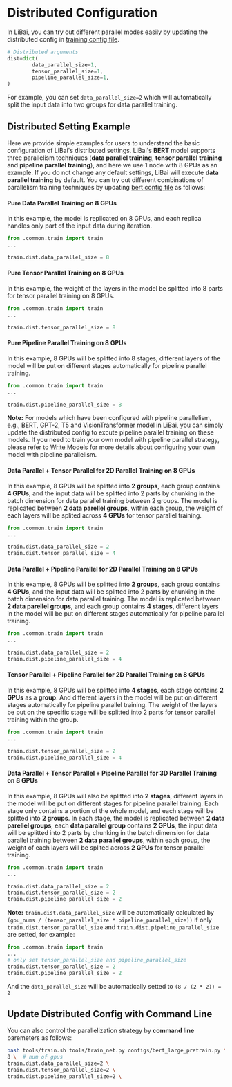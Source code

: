 # Distributed Configuration

In LiBai, you can try out different parallel modes easily by updating the distributed config in [training config file](https://github.com/Oneflow-Inc/libai/blob/main/configs/common/train.py).
```python
# Distributed arguments
dist=dict(
        data_parallel_size=1,
        tensor_parallel_size=1,
        pipeline_parallel_size=1,
)
```
For example, you can set `data_parallel_size=2` which will automatically split the input data into two groups for data parallel training.

## Distributed Setting Example
Here we provide simple examples for users to understand the basic configuration of LiBai's distributed settings. LiBai's **BERT** model supports three parallelism techniques (**data parallel training**, **tensor parallel training** and **pipeline parallel training**), and here we use 1 node with 8 GPUs as an example. If you do not change any default settings, LiBai will execute **data parallel training** by default. You can try out different combinations of parallelism training techniques by updating [bert config file](https://github.com/Oneflow-Inc/libai/blob/main/configs/bert_large_pretrain.py) as follows:
#### **Pure Data Parallel Training on 8 GPUs**

In this example, the model is replicated on 8 GPUs, and each replica handles only part of the input data during iteration.
```python
from .common.train import train
...

train.dist.data_parallel_size = 8
```

#### **Pure Tensor Parallel Training on 8 GPUs**

In this example, the weight of the layers in the model be splitted into 8 parts for tensor parallel training on 8 GPUs.
```python
from .common.train import train
...

train.dist.tensor_parallel_size = 8
```

#### **Pure Pipeline Parallel Training on 8 GPUs**

In this example, 8 GPUs will be splitted into 8 stages, different layers of the model will be put on different stages automatically for pipeline parallel training.
```python
from .common.train import train
...

train.dist.pipeline_parallel_size = 8
```
**Note:** For models which have been configured with pipeline parallelism, e.g., BERT, GPT-2, T5 and VisionTransformer model in LiBai, you can simply update the distributed config to excute pipeline parallel training on these models. If you need to train your own model with pipeline parallel strategy, please refer to [Write Models]() for more details about configuring your own model with pipeline parallelism.

#### **Data Parallel + Tensor Parallel for 2D Parallel Training on 8 GPUs**

In this example, 8 GPUs will be splitted into **2 groups**, each group contains **4 GPUs**, and the input data will be splitted into 2 parts by chunking in the batch dimension for data parallel training between 2 groups. The model is replicated between **2 data parellel groups**, within each group, the weight of each layers will be splited across **4 GPUs** for tensor parallel training.

```python
from .common.train import train
...

train.dist.data_parallel_size = 2
train.dist.tensor_parallel_size = 4
```

#### **Data Parallel + Pipeline Parallel for 2D Parallel Training on 8 GPUs**

In this example, 8 GPUs will be splitted into **2 groups**, each group contains **4 GPUs**, and the input data will be splitted into 2 parts by chunking in the batch dimension for data parallel training. The model is replicated between **2 data parellel groups**, and each group contains **4 stages**, different layers in the model will be put on different stages automatically for pipeline parallel training.
```python
from .common.train import train
...

train.dist.data_parallel_size = 2
train.dist.pipeline_parallel_size = 4
```

#### **Tensor Parallel + Pipeline Parallel for 2D Parallel Training on 8 GPUs**

In this example, 8 GPUs will be splitted into **4 stages**, each stage contains **2 GPUs** as a **group**. And different layers in the model will be put on different stages automatically for pipeline parallel training. The weight of the layers be put on the specific stage will be splitted into 2 parts for tensor parallel training within the group. 

```python
from .common.train import train
...

train.dist.tensor_parallel_size = 2
train.dist.pipeline_parallel_size = 4
```

#### **Data Parallel + Tensor Parallel + Pipeline Parallel for 3D Parallel Training on 8 GPUs**

In this example, 8 GPUs will also be splitted into **2 stages**, different layers in the model will be put on different stages for pipeline parallel training. Each stage only contains a portion of the whole model, and each stage will be splitted into **2 groups**. In each stage, the model is replicated between **2 data parellel groups**, each **data parallel group** contains **2 GPUs**, the input data will be splitted into 2 parts by chunking in the batch dimension for data parallel training between **2 data parallel groups**, within each group, the weight of each layers will be splited across **2 GPUs** for tensor parallel training.

```python
from .common.train import train
...

train.dist.data_parallel_size = 2
train.dist.tensor_parallel_size = 2
train.dist.pipeline_parallel_size = 2
```

**Note:** `train.dist.data_parallel_size` will be automatically calculated by `(gpu_nums / (tensor_parallel_size * pipeline_parallel_size))` if only `train.dist.tensor_parallel_size` and `train.dist.pipeline_parallel_size` are setted, for example:
```python
from .common.train import train
...
# only set tensor_parallel_size and pipeline_parallel_size
train.dist.tensor_parallel_size = 2
train.dist.pipeline_parallel_size = 2
```
And the `data_parallel_size` will be automatically setted to `(8 / (2 * 2)) = 2`


## Update Distributed Config with Command Line
You can also control the parallelization strategy by **command line** paremeters as follows:

```bash
bash tools/train.sh tools/train_net.py configs/bert_large_pretrain.py \
8 \  # num of gpus
train.dist.data_parallel_size=2 \
train.dist.tensor_parallel_size=2 \
train.dist.pipeline_parallel_size=2 \
```